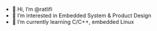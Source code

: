 - 👋 Hi, I’m @ratlifi
- 👀 I’m interested in Embedded System & Product Design
- 🌱 I’m currently learning C/C++, embedded Linux


<!---
ratlifi/ratlifi is a ✨ special ✨ repository because its `README.md` (this file) appears on your GitHub profile.
You can click the Preview link to take a look at your changes.
--->
